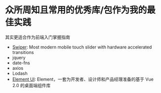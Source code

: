 # 众所周知且常用的优秀库/包作为我的最佳实践

其实更适合作为前端入门掌握指南

- <a href="http://www.idangero.us/swiper">Swiper</a>: Most modern mobile touch slider with hardware accelerated transitions
- jquery
- date-fns
- axios
- Lodash
- <a href="https://element.eleme.cn">Element UI</a>: Element，一套为开发者、设计师和产品经理准备的基于 Vue 2.0 的桌面端组件库
